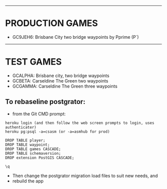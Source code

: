  ---
 # PRODUCTION GAMES #
 - GC9JEH6: Brisbane City two bridge waypoints by Pprime (P`)
---
# TEST GAMES #
- GCALPHA: Brisbane city, two bridge waypoints
- GCBETA: Carseldine The Green two waypoints
- GCGAMMA: Carseldine The Green three waypoints

## To rebaseline postgrator: ##
- from the Git CMD prompt:
```
heroku login (and then follow the web screen prompts to login, uses authenticater)
heroku pg:psql -a=csasm (or -a=asmhub for prod)

DROP TABLE player;
DROP TABLE waypoint;
DROP TABLE games CASCADE;
DROP TABLE schemaversion;
DROP extension PostGIS CASCADE;

\q
```
- Then change the postgrator migration load files to suit new needs, and
- rebuild the app 
